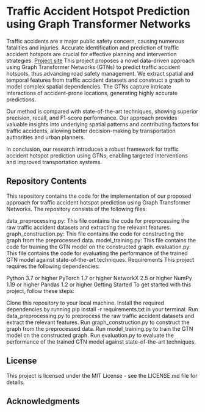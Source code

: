 # Traffic Accident Hotspot Prediction using Graph Transformer Networks
Traffic accidents are a major public safety concern, causing numerous fatalities and injuries. Accurate identification and prediction of traffic accident hotspots are crucial for effective planning and intervention strategies. 
[Project site]([https://www.google.com/](https://hyperbolicconvnet.github.io/hyperbolicconvet.github.io/))
This project proposes a novel data-driven approach using Graph Transformer Networks (GTNs) to predict traffic accident hotspots, thus advancing road safety management. We extract spatial and temporal features from traffic accident datasets and construct a graph to model complex spatial dependencies. The GTNs capture intricate interactions of accident-prone locations, generating highly accurate predictions.

Our method is compared with state-of-the-art techniques, showing superior precision, recall, and F1-score performance. Our approach provides valuable insights into underlying spatial patterns and contributing factors for traffic accidents, allowing better decision-making by transportation authorities and urban planners.

In conclusion, our research introduces a robust framework for traffic accident hotspot prediction using GTNs, enabling targeted interventions and improved transportation systems.

## Repository Contents
This repository contains the code for the implementation of our proposed approach for traffic accident hotspot prediction using Graph Transformer Networks. The repository consists of the following files:

data_preprocessing.py: This file contains the code for preprocessing the raw traffic accident datasets and extracting the relevant features.
graph_construction.py: This file contains the code for constructing the graph from the preprocessed data.
model_training.py: This file contains the code for training the GTN model on the constructed graph.
evaluation.py: This file contains the code for evaluating the performance of the trained GTN model against state-of-the-art techniques.
Requirements
This project requires the following dependencies:

Python 3.7 or higher
PyTorch 1.7 or higher
NetworkX 2.5 or higher
NumPy 1.19 or higher
Pandas 1.2 or higher
Getting Started
To get started with this project, follow these steps:

Clone this repository to your local machine.
Install the required dependencies by running pip install -r requirements.txt in your terminal.
Run data_preprocessing.py to preprocess the raw traffic accident datasets and extract the relevant features.
Run graph_construction.py to construct the graph from the preprocessed data.
Run model_training.py to train the GTN model on the constructed graph.
Run evaluation.py to evaluate the performance of the trained GTN model against state-of-the-art techniques.
## License
This project is licensed under the MIT License - see the LICENSE.md file for details.

## Acknowledgments
